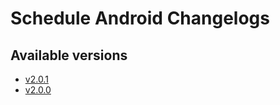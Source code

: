# Schedule Android Changelogs

## Available versions

* [v2.0.1](releases/2.0.1/index.md)
* [v2.0.0](releases/2.0.0/index.md)

